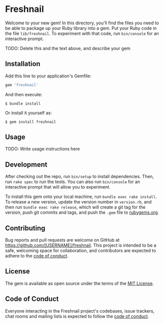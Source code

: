 # Freshnail

Welcome to your new gem! In this directory, you'll find the files you need to be able to package up your Ruby library into a gem. Put your Ruby code in the file `lib/freshnail`. To experiment with that code, run `bin/console` for an interactive prompt.

TODO: Delete this and the text above, and describe your gem

## Installation

Add this line to your application's Gemfile:

```ruby
gem 'freshnail'
```

And then execute:

    $ bundle install

Or install it yourself as:

    $ gem install freshnail

## Usage

TODO: Write usage instructions here

## Development

After checking out the repo, run `bin/setup` to install dependencies. Then, run `rake spec` to run the tests. You can also run `bin/console` for an interactive prompt that will allow you to experiment.

To install this gem onto your local machine, run `bundle exec rake install`. To release a new version, update the version number in `version.rb`, and then run `bundle exec rake release`, which will create a git tag for the version, push git commits and tags, and push the `.gem` file to [rubygems.org](https://rubygems.org).

## Contributing

Bug reports and pull requests are welcome on GitHub at https://github.com/[USERNAME]/freshnail. This project is intended to be a safe, welcoming space for collaboration, and contributors are expected to adhere to the [code of conduct](https://github.com/[USERNAME]/freshnail/blob/master/CODE_OF_CONDUCT.md).


## License

The gem is available as open source under the terms of the [MIT License](https://opensource.org/licenses/MIT).

## Code of Conduct

Everyone interacting in the Freshnail project's codebases, issue trackers, chat rooms and mailing lists is expected to follow the [code of conduct](https://github.com/[USERNAME]/freshnail/blob/master/CODE_OF_CONDUCT.md).

